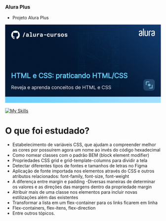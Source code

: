 ### Alura Plus

- Projeto Alura Plus
<img src="https://github.com/jlateles/AluraPlus/blob/main/img/alura-HTML-CSS-PRATICANDO.png">

[![My Skills](https://skillicons.dev/icons?i=html,css,vscode,figma&theme=light)](https://skillicons.dev)

# O que foi estudado? 

- Estabelecimento de variáveis CSS, que ajudam a compreender melhor as cores por possuírem agora um nome ao invés do código hexadecimal
- Como nomear classes com o padrão BEM (block element modifier)
- Propriedades CSS grid e grid-template-columns para dividir a tela
- Detectar diferentes tipos de fontes e tamanhos de letras no Figma
- Aplicação de  fonte importada nos elementos através do CSS e outros atributos relacionados: font-family, font-size, font-weight
- A diferença entre margin e padding
 -Diversas maneiras de determinar os valores e as direções das margens dentro da propriedade margin 
- Atribuir mais de uma classe nos elementos para incluir novas estilizações além das existentes
- Transformar a lista em um flex-container para os links ficarem em linha
- Flex-containers, flex-itens, flex-direction
- Entre outros tópicos. 
